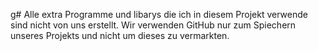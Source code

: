g# Alle extra Programme und libarys die ich in diesem Projekt verwende sind nicht von uns erstellt. Wir verwenden GitHub nur zum Spiechern unseres Projekts und nicht um dieses zu vermarkten.
